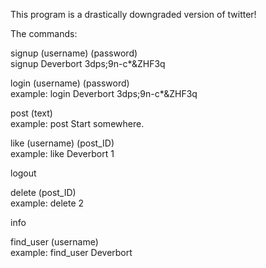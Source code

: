 This program is a drastically downgraded version of twitter!


The commands: 

signup (username) (password) \
signup Deverbort 3dps;9n-c*&ZHF3q 

login (username) (password) \
example: login Deverbort 3dps;9n-c*&ZHF3q 

post (text) \
example: post Start somewhere. 

like (username) (post_ID) \
example: like Deverbort 1 

logout 

delete (post_ID) \
example: delete 2 

info 
 
find_user (username) \
example: find_user Deverbort 
